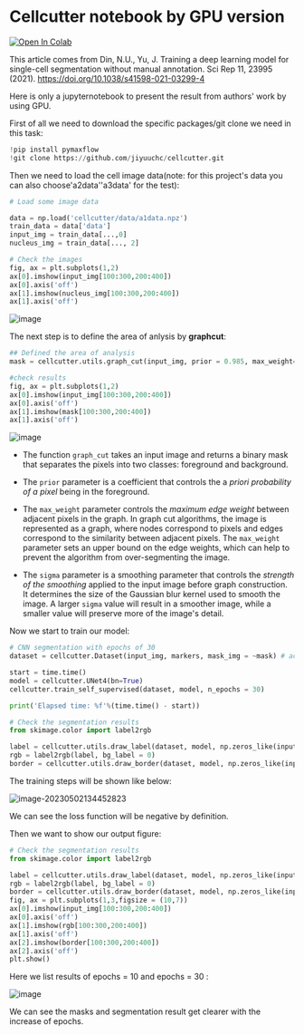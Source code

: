 # Cellcutter notebook by GPU version

[![Open In Colab](https://colab.research.google.com/assets/colab-badge.svg)]([(https://colab.research.google.com/drive/1siXnvlopsYA4XpzXvzlH_no1-zCbcBDL?usp=sharing)])


This article comes from Din, N.U., Yu, J. Training a deep learning model for single-cell segmentation without manual annotation. Sci Rep 11, 23995 (2021). https://doi.org/10.1038/s41598-021-03299-4

Here is only a jupyternotebook to present the result from authors' work by using GPU.

First of all we need to download the specific packages/git clone we need in this task:

```python
!pip install pymaxflow
!git clone https://github.com/jiyuuchc/cellcutter.git
```

Then we need to load the cell image data(note: for this project's data you can also choose'a2data''a3data' for the test):
```python
# Load some image data

data = np.load('cellcutter/data/a1data.npz')
train_data = data['data']
input_img = train_data[...,0]
nucleus_img = train_data[..., 2]

# Check the images
fig, ax = plt.subplots(1,2)
ax[0].imshow(input_img[100:300,200:400])
ax[0].axis('off')
ax[1].imshow(nucleus_img[100:300,200:400])
ax[1].axis('off')
```

![image](https://user-images.githubusercontent.com/64125777/234941394-8fb41028-2713-4a91-abd8-77aa688a6110.png)

The next step is to define the area of anlysis by **graphcut**:

```python
## Defined the area of analysis
mask = cellcutter.utils.graph_cut(input_img, prior = 0.985, max_weight=10, sigma = 0.03)

#check results
fig, ax = plt.subplots(1,2)
ax[0].imshow(input_img[100:300,200:400])
ax[0].axis('off')
ax[1].imshow(mask[100:300,200:400])
ax[1].axis('off')
```
![image](https://user-images.githubusercontent.com/64125777/234942749-2825ecc6-dde0-47f5-ad34-02a5963b6cb6.png)

* The function `graph_cut` takes an input image and returns a binary mask that separates the pixels into two classes: foreground and background.

* The `prior` parameter is a coefficient that controls the a *priori probability of a pixel* being in the foreground. 

* The `max_weight` parameter controls the *maximum edge weight* between adjacent pixels in the graph. In graph cut algorithms, the image is represented as a graph, where nodes correspond to pixels and edges correspond to the similarity between adjacent pixels. The `max_weight` parameter sets an upper bound on the edge weights, which can help to prevent the algorithm from over-segmenting the image.

* The `sigma` parameter is a smoothing parameter that controls the *strength of the smoothing* applied to the input image before graph construction. It determines the size of the Gaussian blur kernel used to smooth the image. A larger `sigma` value will result in a smoother image, while a smaller value will preserve more of the image's detail.



Now we start to train our model: 

```py
# CNN segmentation with epochs of 30
dataset = cellcutter.Dataset(input_img, markers, mask_img = ~mask) # actually need the inverse of the mask

start = time.time()
model = cellcutter.UNet4(bn=True)
cellcutter.train_self_supervised(dataset, model, n_epochs = 30)

print('Elapsed time: %f'%(time.time() - start))

# Check the segmentation results
from skimage.color import label2rgb

label = cellcutter.utils.draw_label(dataset, model, np.zeros_like(input_img, dtype=int))
rgb = label2rgb(label, bg_label = 0)
border = cellcutter.utils.draw_border(dataset, model, np.zeros_like(input_img, dtype=int))
```

The training steps will be shown like below:

![image-20230502134452823](C:\Users\10306\AppData\Roaming\Typora\typora-user-images\image-20230502134452823.png)

We can see the loss function will be negative by definition.

Then we want to show our output figure: 

```python
# Check the segmentation results
from skimage.color import label2rgb

label = cellcutter.utils.draw_label(dataset, model, np.zeros_like(input_img, dtype=int))
rgb = label2rgb(label, bg_label = 0)
border = cellcutter.utils.draw_border(dataset, model, np.zeros_like(input_img, dtype=int))
fig, ax = plt.subplots(1,3,figsize = (10,7))
ax[0].imshow(input_img[100:300,200:400])
ax[0].axis('off')
ax[1].imshow(rgb[100:300,200:400])
ax[1].axis('off')
ax[2].imshow(border[100:300,200:400])
ax[2].axis('off')
plt.show()
```



Here we list results of epochs = 10 and epochs = 30 :

![image](https://user-images.githubusercontent.com/64125777/235638767-ebb666af-da26-479d-abc7-026ef236c579.png)

We can see the masks and segmentation result get clearer with the increase of epochs.
